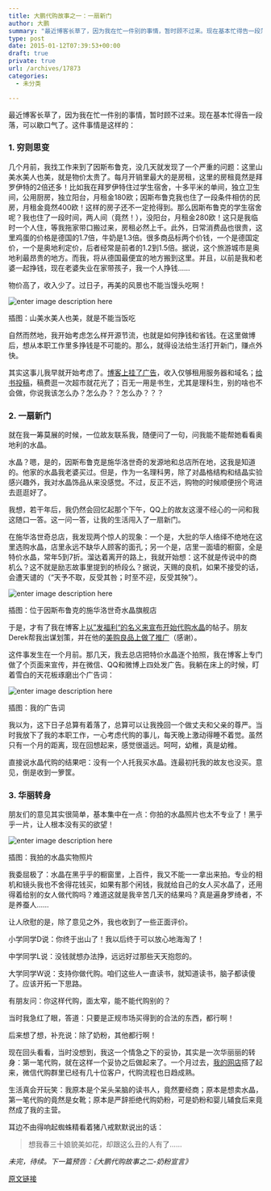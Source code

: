 ```yaml
---
title: 大鹏代购故事之一：一扇新门
author: 大鹏
summary: "最近博客长草了，因为我在忙一件别的事情，暂时顾不过来。现在基本忙得告一段落，可以歇口气了。这件事情是这样的："
type: post
date: 2015-01-12T07:39:53+00:00
draft: true
private: true
url: /archives/17873
categories:
  - 未分类

---
```

最近博客长草了，因为我在忙一件别的事情，暂时顾不过来。现在基本忙得告一段落，可以歇口气了。这件事情是这样的：

### 1. 穷则思变

几个月前，我找工作来到了因斯布鲁克，没几天就发现了一个严重的问题：这里山美水美人也美，就是物价太贵了。每月开销里最大的是房租，这里的房租竟然是拜罗伊特的2倍还多！比如我在拜罗伊特住过学生宿舍，十多平米的单间，独立卫生间，公用厨房，独立阳台，月租金180欧；因斯布鲁克我也住了一段条件相仿的民房，月租金竟然400欧！这样的房子还不一定抢得到。那么因斯布鲁克的学生宿舍呢？我也住了一段时间，两人间（竟然！），没阳台，月租金280欧！这只是我临时一个人住，等我拖家带口搬过来，房租必然上千。此外，日常消费品也很贵，这里鸡蛋的价格是德国的1.7倍，牛奶是1.3倍。很多商品标两个价钱，一个是德国定价，一个是奥地利定价，后者经常是前者的1.2到1.5倍。据说，这个旅游城市是奥地利最昂贵的地方。而我，将从德国最便宜的地方搬到这里。并且，以前是我和老婆一起挣钱，现在老婆失业在家带孩子，我一个人挣钱……

物价高了，收入少了。过日子，再美的风景也不能当馒头吃啊！

![enter image description here][1]

插图：山美水美人也美，就是不能当饭吃

自然而然地，我开始考虑怎么样开源节流，也就是如何挣钱和省钱。在这里做博后，想从本职工作里多挣钱是不可能的。那么，就得设法给生活打开新门，赚点外快。

其实这事儿我早就开始考虑了。[博客上挂了广告][2]，收入仅够租用服务器和域名；[给书投稿][3]，稿费逛一次超市就花光了；百无一用是书生，尤其是理科生，别的啥也不会做，你说我该怎么办？怎么办？？怎么办？？？

### 2. 一扇新门

就在我一筹莫展的时候，一位故友联系我，随便问了一句，问我能不能帮她看看奥地利的水晶。

水晶？嗯，是的，因斯布鲁克是施华洛世奇的发源地和总店所在地，这我是知道的。他家的水晶我老婆买过。但是，作为一名理科男，除了对晶格结构和结晶实验感兴趣外，我对水晶饰品从来没感觉。不过，反正不远，购物的时候顺便拐个弯进去逛逛好了。

我想，若干年后，我仍然会回忆起那个下午，QQ上的故友这漫不经心的一问和我这随口一答。这一问一答，让我的生活闯入了一扇新门。

在施华洛世奇总店，我发现两个惊人的现象：一个是，大批的华人络绎不绝地在这里选购水晶，店里永远不缺华人顾客的面孔；另一个是，店里一面墙的橱窗，全是特价水晶，常年5到7折。溜达着离开的路上，我就开始想：这不就是传说中的商机么？这不就是励志故事里提到的桥段么？据说，天赐的良机，如果不接受的话，会遭天谴的（“天予不取，反受其咎；时至不迎，反受其殃”）。

![enter image description here][4]

插图：位于因斯布鲁克的施华洛世奇水晶旗舰店

于是，才有了我在博客上[以”发福利“的名义来宣布开始代购水晶][5]的帖子。朋友Derek帮我出谋划策，并在他的[美购良品上做了推广][6]（感谢）。

这件事发生在一个月前。那几天，我去总店把特价水晶逐个拍照，我在博客上专门做了个页面来宣传，并在微信、QQ和微博上四处发广告。我躺在床上的时候，盯着雪白的天花板琢磨出个广告词：

![enter image description here][7]

插图：我的广告词

我以为，这下日子总算有着落了，总算可以让我挽回一个做丈夫和父亲的尊严。当时我放下了我的本职工作，一心考虑代购的事儿，每天晚上激动得睡不着觉。虽然只有一个月的距离，现在回想起来，感觉很遥远。呵呵，幼稚，真是幼稚。

直接说水晶代购的结果吧：没有一个人托我买水晶。连最初托我的故友也没买。意见，倒是收到一箩筐。

### 3. 华丽转身

朋友们的意见其实很简单，基本集中在一点：你拍的水晶照片也太不专业了！黑乎乎一片，让人根本没有买的欲望！

![enter image description here][8]

插图：我拍的水晶实物照片

我委屈极了：水晶在黑乎乎的橱窗里，上百件，我又不能一一拿出来拍。专业的相机和镜头我也不舍得花钱买，如果有那个闲钱，我就给自己的女人买水晶了，还用得着给别的女人做代购吗？难道这就是我辛苦几天的结果吗？真是遍身罗绮者，不是养蚕人……

让人欣慰的是，除了意见之外，我也收到了一些正面评价。

小学同学D说：你终于出山了！我以后终于可以放心地海淘了！

中学同学L说：没钱就想办法挣，远远好过那些天天抱怨的。

大学同学W说：支持你做代购。咱们这些人一直读书，就知道读书，脑子都读傻了。应该开拓一下思路。

有朋友问：你这样代购，面太窄，能不能代购别的？

当时我急红了眼，答道：只要是正规市场买得到的合法的东西，都行啊！

后来想了想，补充说：除了奶粉，其他都行啊！

现在回头看看，当时没想到，我这一个情急之下的妥协，其实是一次华丽丽的转身：第一笔代购，就在这样一个妥协之后做起来了。一个月过去，[我的网店][9]搭了起来，微信代购群里已经有几十位客户，代购流程也日趋成熟。

生活真会开玩笑：我原本是个呆头呆脑的读书人，竟然要经商；原本是想卖水晶，第一笔代购的竟然是女靴；原本是严辞拒绝代购奶粉，可是奶粉和婴儿辅食后来竟然成了我的主营。

耳边不由得响起蜘蛛精看着猪八戒默默说出的话：

> 想我春三十娘貌美如花，却跟这么丑的人有了……

_未完，待续。下一篇预告：《大鹏代购故事之二-奶粉宣言》_

 [1]: https://ix7kqq-bn1305.files.1drv.com/y2pMDrLSY_URObiYD39KtWhfPesORJFf0vdUkw7W0BLI1KgSaVIjpIJCQh803jYJiyMnVCxk-zpTJaxIe_s06JqtC9robBBRuxpUCizZ4gybhqr6720IgNJCGcQuSgm923eUnXxrEBnEjDp9jlXU3PMGA/2015-01-12_daigou1.jpg
 [2]: http://pzhao.org/archives/17260
 [3]: http://pzhao.org/archives/17163
 [4]: https://ix7kqq-bn1305.files.1drv.com/y2pw-hQENoiocxhbLiJ4iT0NsWyIsFW2r6vKCHTh6si5TpfZ6iItBjp-xoPDo6Zr_269dpoHCKDOaQH8w5LLvvXxZiB1E6AdnBRepiG5KSbViv_Km9m6ZpX0QPVxIbwqQSPyrz9gLXl0Rj-IEtL9rTYXQ/2015-01-12_daigou2.jpg
 [5]: http://pzhao.org/archives/17787
 [6]: https://liangpin.us/swarovski/
 [7]: https://gwkpxq-bn1305.files.1drv.com/y2p40opEGuD16g4Ch7_vs_Lo9CcxmHsAl-q-kyTq-jD2OUGDz2lVMJ9yGcGpGl8_d8VVeewPfwc-lwXylzOAib5anvK1X4oPUp7YdPToZUW5pMS9M475KGMUMKuc2vRjnuBm8CSy3rez2fvU-JO54xgTw/2014-12-04_swarovskidapeng.jpg
 [8]: https://ix7kqq-bn1305.files.1drv.com/y2ph6kBpAfabtt7qWMF0nGtCUT6QwlqA-POZOHk0TYRcPEh636VY_qDh-8sNapLsUaOYtSrfbVRZqezDgqyZ3fttNfWVR4vZ6Y45uM-lJon-gVX6JHEbiWA4w_ZJJdaOMszLW60BUjRs8S9noACwVQypg/2015-01-12_daigou3.jpg
 [9]: http://pzhao.org/daigou/

[原文链接](http://dapengde.com/archives/17873)

